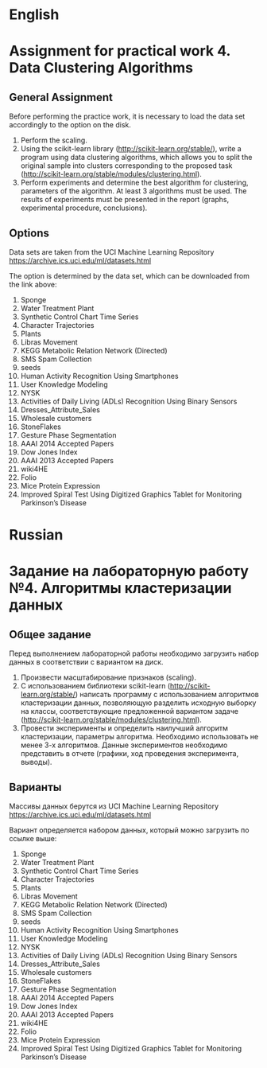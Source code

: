 # English
# Assignment for practical work 4. Data Clustering Algorithms
## General Assignment

Before performing the practice work, it is necessary to load the data set accordingly to the option on the disk.
1. Perform the scaling.
2. Using the scikit-learn library (http://scikit-learn.org/stable/), write a program using data clustering algorithms, which allows you to split the original sample into clusters corresponding to the proposed task (http://scikit-learn.org/stable/modules/clustering.html).
3. Perform experiments and determine the best algorithm for clustering, parameters of the algorithm. At least 3 algorithms must be used.
The results of experiments must be presented in the report (graphs, experimental procedure, conclusions).

## Options
Data sets are taken from the UCI Machine Learning Repository
https://archive.ics.uci.edu/ml/datasets.html

The option is determined by the data set, which can be downloaded from the link above:
1. Sponge
2. Water Treatment Plant
3. Synthetic Control Chart Time Series
4. Character Trajectories
5. Plants
6. Libras Movement
7. KEGG Metabolic Relation Network (Directed)
8. SMS Spam Collection
9. seeds
10. Human Activity Recognition Using Smartphones
11. User Knowledge Modeling
12. NYSK
13. Activities of Daily Living (ADLs) Recognition Using Binary Sensors
14. Dresses_Attribute_Sales
15. Wholesale customers
16. StoneFlakes
17. Gesture Phase Segmentation
18. AAAI 2014 Accepted Papers
19. Dow Jones Index
20. AAAI 2013 Accepted Papers
21. wiki4HE
22. Folio
23. Mice Protein Expression
24. Improved Spiral Test Using Digitized Graphics Tablet for Monitoring Parkinson’s Disease


# Russian
# Задание на лабораторную работу №4. Алгоритмы кластеризации данных
## Общее задание

Перед выполнением лабораторной работы необходимо загрузить набор данных в соответствии с вариантом на диск.
1. Произвести масштабирование признаков (scaling).
2. С использованием библиотеки scikit-learn (http://scikit-learn.org/stable/) написать программу с использованием алгоритмов кластеризации данных, позволяющую разделить исходную выборку на классы, соответствующие предложенной вариантом задаче (http://scikit-learn.org/stable/modules/clustering.html).
3. Провести эксперименты и определить наилучший алгоритм кластеризации, параметры алгоритма. Необходимо использовать не менее 3-х алгоритмов.
Данные экспериментов необходимо представить в отчете (графики, ход проведения эксперимента, выводы).

## Варианты
Массивы данных берутся из UCI Machine Learning Repository
https://archive.ics.uci.edu/ml/datasets.html

Вариант определяется набором данных, который можно загрузить по ссылке выше:
1. Sponge
2. Water Treatment Plant
3. Synthetic Control Chart Time Series
4. Character Trajectories
5. Plants
6. Libras Movement
7. KEGG Metabolic Relation Network (Directed)
8. SMS Spam Collection
9. seeds
10. Human Activity Recognition Using Smartphones
11. User Knowledge Modeling
12. NYSK
13. Activities of Daily Living (ADLs) Recognition Using Binary Sensors
14. Dresses_Attribute_Sales
15. Wholesale customers
16. StoneFlakes
17. Gesture Phase Segmentation
18. AAAI 2014 Accepted Papers
19. Dow Jones Index
20. AAAI 2013 Accepted Papers
21. wiki4HE
22. Folio
23. Mice Protein Expression
24. Improved Spiral Test Using Digitized Graphics Tablet for Monitoring Parkinson’s Disease
